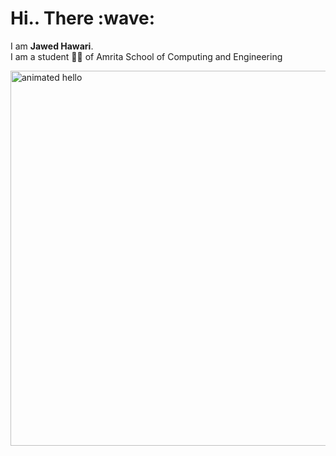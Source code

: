 
  
<h1>Hi.. There :wave: </h1>

<p>I am  <strong>Jawed Hawari</strong>. <br>I am a student 👨‍🎓 of Amrita School of Computing and Engineering </p>
<picture>
<!--   <source media="(prefers-color-scheme: dark)" srcset="https://user-images.githubusercontent.com/25423296/163456776-7f95b81a-f1ed-45f7-b7ab-8fa810d529fa.png">
  <source media="(prefers-color-scheme: light)" srcset="https://user-images.githubusercontent.com/25423296/163456779-a8556205-d0a5-45e2-ac17-42d089e3c3f8.png"> -->
<!--   <img alt="Shows an illustrated sun in light mode and a moon with stars in dark mode." src="https://w0.peakpx.com/wallpaper/1021/487/HD-wallpaper-technology-code-programming-programmer.jpg"> -->
 
</picture>
<img src="https://github.com/Anmol-Baranwal/Cool-GIFs-For-GitHub/assets/74038190/9be4d344-6782-461a-b5a6-32a07bf7b34e" width="600" alt="animated hello">

<!--- ------------------------------------------------------------------------------------------------------------------------------------------------------ -->
<!--- -- Octocat ------------------------------------------------------------------------------------------------------------------------------------------- -->
<!--- ------------------------------------------------------------------------------------------------------------------------------------------------------ -->



